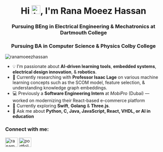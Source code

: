 <h1 align="center">Hi <img src="https://user-images.githubusercontent.com/1303154/88677602-1635ba80-d120-11ea-84d8-d263ba5fc3c0.gif" width="28px" height="28px" alt="hi">, I'm Rana Moeez Hassan</h1>
<h3 align="center">Pursuing BEng in Electrical Engineering & Mechatronics at Dartmouth College</h3>
<h3 align="center">Pursuing BA in Computer Science & Physics Colby College</h3>

<p align="left"> <img src="https://komarev.com/ghpvc/?username=ranamoeezhassan&label=Profile%20views&color=0e75b6&style=flat" alt="ranamoeezhassan" /> </p>

- 💡 I’m passionate about **AI-driven learning tools**, **embedded systems**, **electrical design innovation**, & **robotics**.
- 🧠 Currently researching with **Professor Isaac Lage** on various machine learning concepts such as the SCOM model,  feature selection, & understanding knowledge graph embeddings.
- 💻 Previously a **Software Engineering Intern** at *MobiPro* (Dubai) — worked on modernizing their React-based e-commerce platform  
- 🌱 Currently exploring **Swift**, **Golang** & **Three.js**.
- 💬 Ask me about **Python, C, Java, JavaScript, React, VHDL, or AI in education**

<h3 align="left">Connect with me:</h3>
<p align="left">
<a href="https://www.linkedin.com/in/ranamoeezhassan" target="blank"><img align="center" src="https://raw.githubusercontent.com/rahuldkjain/github-profile-readme-generator/master/src/images/icons/Social/linked-in-alt.svg" alt="ranamoeezhassan" height="30" width="40" /></a>
<a href="https://ranamoeezhassan.github.io/" target="blank"><img align="center" src="https://raw.githubusercontent.com/rahuldkjain/github-profile-readme-generator/master/src/images/icons/Social/github.svg" alt="portfolio" height="30" width="40" /></a>
</p>
